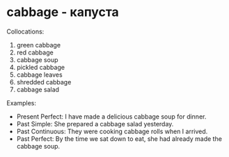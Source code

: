 # cabbage - капуста

Collocations:

1. green cabbage
2. red cabbage
3. cabbage soup
4. pickled cabbage
5. cabbage leaves
6. shredded cabbage
7. cabbage salad

Examples:

- Present Perfect: I have made a delicious cabbage soup for dinner.
- Past Simple: She prepared a cabbage salad yesterday.
- Past Continuous: They were cooking cabbage rolls when I arrived.
- Past Perfect: By the time we sat down to eat, she had already made the cabbage soup.
